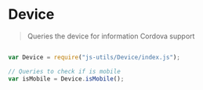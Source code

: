 
# Device

> Queries the device for information
> Cordova support


```javascript

var Device = require("js-utils/Device/index.js");

// Queries to check if is mobile
var isMobile = Device.isMobile();

 ```